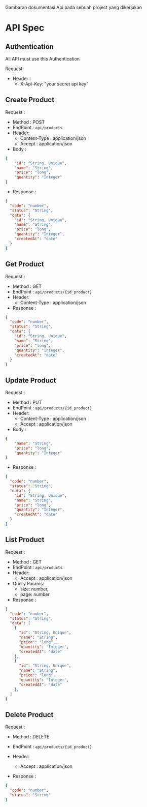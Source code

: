 Gambaran dokumentasi Api pada sebuah project yang dikerjakan

# API Spec

## Authentication
All API must use this Authentication

Request:
- Header :
  - X-Api-Key: "your secret api key"

## Create Product
Request :
- Method : POST
- EndPoint : `api/products`
- Header: 
    - Content-Type : application/json
    - Accept : application/json
- Body :
```Json
{
    "id": "String, Unique",
    "name": "String",
    "price": "long",
    "quantity": "Integer"
}
```
- Response :
```Json
{
  "code": "number",
  "status": "String",
  "data": { 
    "id": "String, Unique",
    "name": "String",
    "price": "long",
    "quantity": "Integer",
    "createdAt": "date"
  }
}
```


## Get Product 
Request :
- Method : GET
- EndPoint : `api/products/{id_product}`
- Header:
    - Content-Type : application/json
- Response :
```Json
{
  "code": "number",
  "status": "String",
  "data": {
    "id": "String, Unique",
    "name": "String",
    "price": "long",
    "quantity": "Integer",
    "createdAt": "date"
  }
}
```


## Update Product
Request :
- Method : PUT
- EndPoint : `api/products/{id_product}`
- Header:
    - Content-Type : application/json
    - Accept : application/json
- Body :
```Json
{
    "name": "String",
    "price": "long",
    "quantity": "Integer"
}
```
- Response :
```Json
{
  "code": "number",
  "status": "String",
  "data": {
    "id": "String, Unique",
    "name": "String",
    "price": "long",
    "quantity": "Integer",
    "createdAt": "date"
  }
}
```
## List Product 
Request :
- Method : GET
- EndPoint : `api/products`
- Header:
    - Accept : application/json
- Query Params: 
    - size: number,
    - page: number
- Response :
```Json
{
  "code": "number",
  "status": "String",
  "data": [
    {
      "id": "String, Unique",
      "name": "String",
      "price": "long",
      "quantity": "Integer",
      "createdAt": "date"
    },
    {
      "id": "String, Unique",
      "name": "String",
      "price": "long",
      "quantity": "Integer",
      "createdAt": "date"
    },
  ]
}
```


## Delete Product 
Request :
- Method : DELETE
- EndPoint : `api/products/{id_product}`
- Header:
    - Accept : application/json

- Response :
```Json
{
  "code": "number",
  "status": "String"
}
```